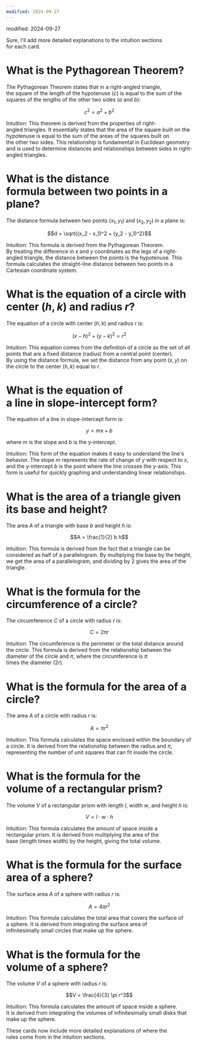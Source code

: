 ```yaml
---
modified: 2024-09-27
---
```


modified: 2024-09-27

Sure, I'll add more detailed explanations to the intuition sections for each card.



# What is the Pythagorean Theorem?

The Pythagorean Theorem states that in a right-angled triangle, the square of the length of the hypotenuse ($c$) is equal to the sum of the squares of the lengths of the other two sides ($a$ and $b$):

$$c^2 = a^2 + b^2$$

Intuition: This theorem is derived from the properties of right-angled triangles. It essentially states that the area of the square built on the hypotenuse is equal to the sum of the areas of the squares built on the other two sides. This relationship is fundamental in Euclidean geometry and is used to determine distances and relationships between sides in right-angled triangles.



# What is the distance formula between two points in a plane?

The distance formula between two points $(x_1, y_1)$ and $(x_2, y_2)$ in a plane is:

$$d = \sqrt{(x_2 - x_1)^2 + (y_2 - y_1)^2}$$

Intuition: This formula is derived from the Pythagorean Theorem. By treating the difference in $x$ and $y$ coordinates as the legs of a right-angled triangle, the distance between the points is the hypotenuse. This formula calculates the straight-line distance between two points in a Cartesian coordinate system.



# What is the equation of a circle with center $(h, k)$ and radius $r$?

The equation of a circle with center $(h, k)$ and radius $r$ is:

$$(x - h)^2 + (y - k)^2 = r^2$$

Intuition: This equation comes from the definition of a circle as the set of all points that are a fixed distance (radius) from a central point (center). By using the distance formula, we set the distance from any point $(x, y)$ on the circle to the center $(h, k)$ equal to $r$.



# What is the equation of a line in slope-intercept form?

The equation of a line in slope-intercept form is:

$$y = mx + b$$

where $m$ is the slope and $b$ is the y-intercept.

Intuition: This form of the equation makes it easy to understand the line's behavior. The slope $m$ represents the rate of change of $y$ with respect to $x$, and the y-intercept $b$ is the point where the line crosses the y-axis. This form is useful for quickly graphing and understanding linear relationships.



# What is the area of a triangle given its base and height?

The area $A$ of a triangle with base $b$ and height $h$ is:

$$A = \frac{1}{2} b h$$

Intuition: This formula is derived from the fact that a triangle can be considered as half of a parallelogram. By multiplying the base by the height, we get the area of a parallelogram, and dividing by 2 gives the area of the triangle.



# What is the formula for the circumference of a circle?

The circumference $C$ of a circle with radius $r$ is:

$$C = 2 \pi r$$

Intuition: The circumference is the perimeter or the total distance around the circle. This formula is derived from the relationship between the diameter of the circle and $\pi$, where the circumference is $\pi$ times the diameter ($2r$).



# What is the formula for the area of a circle?

The area $A$ of a circle with radius $r$ is:

$$A = \pi r^2$$

Intuition: This formula calculates the space enclosed within the boundary of a circle. It is derived from the relationship between the radius and $\pi$, representing the number of unit squares that can fit inside the circle.



# What is the formula for the volume of a rectangular prism?

The volume $V$ of a rectangular prism with length $l$, width $w$, and height $h$ is:

$$V = l \cdot w \cdot h$$

Intuition: This formula calculates the amount of space inside a rectangular prism. It is derived from multiplying the area of the base (length times width) by the height, giving the total volume.



# What is the formula for the surface area of a sphere?

The surface area $A$ of a sphere with radius $r$ is:

$$A = 4 \pi r^2$$

Intuition: This formula calculates the total area that covers the surface of a sphere. It is derived from integrating the surface area of infinitesimally small circles that make up the sphere.



# What is the formula for the volume of a sphere?

The volume $V$ of a sphere with radius $r$ is:

$$V = \frac{4}{3} \pi r^3$$

Intuition: This formula calculates the amount of space inside a sphere. It is derived from integrating the volumes of infinitesimally small disks that make up the sphere.



These cards now include more detailed explanations of where the rules come from in the intuition sections.